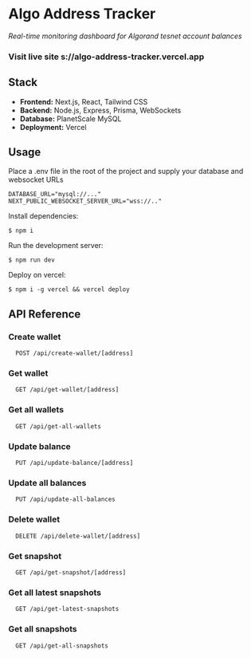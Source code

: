 # Algo Address Tracker

*Real-time monitoring dashboard for Algorand tesnet account balances*

### Visit live site s://algo-address-tracker.vercel.app

## Stack
- **Frontend:** Next.js, React, Tailwind CSS
- **Backend:** Node.js, Express, Prisma, WebSockets 
- **Database:** PlanetScale MySQL
- **Deployment:** Vercel

## Usage
Place a .env file in the root of the project and supply your database and websocket URLs
```
DATABASE_URL="mysql://..."
NEXT_PUBLIC_WEBSOCKET_SERVER_URL="wss://.."
```
Install dependencies:
```
$ npm i
```
Run the development server:
```
$ npm run dev
```
Deploy on vercel:
```
$ npm i -g vercel && vercel deploy
```

## API Reference
### Create wallet
```
  POST /api/create-wallet/[address]
```
### Get wallet
```
  GET /api/get-wallet/[address]
```
### Get all wallets
```
  GET /api/get-all-wallets
```
### Update balance
```
  PUT /api/update-balance/[address]
```
### Update all balances
```
  PUT /api/update-all-balances
```
### Delete wallet
```
  DELETE /api/delete-wallet/[address]
```
### Get snapshot
```
  GET /api/get-snapshot/[address]
```
### Get all latest snapshots
```
  GET /api/get-latest-snapshots
```
### Get all snapshots
```
  GET /api/get-all-snapshots
```

